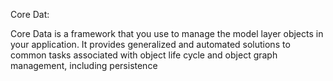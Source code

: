 
Core Dat: 

Core Data is a framework that you use to manage the model layer objects in your application. It provides generalized and automated solutions to common tasks associated with object life cycle and object graph management, including persistence
